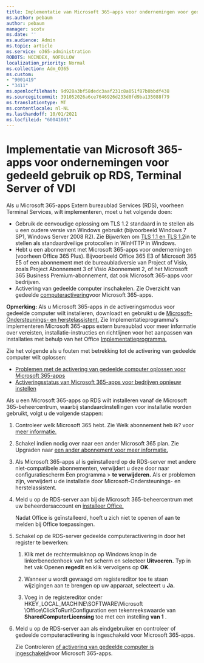 ```yaml
---
title: Implementatie van Microsoft 365-apps voor ondernemingen voor gedeeld gebruik op RDS, Terminal Server of VDI
ms.author: pebaum
author: pebaum
manager: scotv
ms.date: ''
ms.audience: Admin
ms.topic: article
ms.service: o365-administration
ROBOTS: NOINDEX, NOFOLLOW
localization_priority: Normal
ms.collection: Adm_O365
ms.custom:
- "9001419"
- "3411"
ms.openlocfilehash: 9d928a3bf58dedc3aaf231c8a051f87b0bbdf438
ms.sourcegitcommit: 391052026a6ce7646926d233d0fd9ba135088f79
ms.translationtype: MT
ms.contentlocale: nl-NL
ms.lasthandoff: 10/01/2021
ms.locfileid: "60041001"
---
```

# <a name="deploying-microsoft-365-apps-for-enterprise-for-shared-use-on-rds-terminal-server-or-vdi"></a>Implementatie van Microsoft 365-apps voor ondernemingen voor gedeeld gebruik op RDS, Terminal Server of VDI

Als u Microsoft 365-apps Extern bureaublad Services (RDS), voorheen Terminal Services, wilt implementeren, moet u het volgende doen:

- Gebruik de eenvoudige oplossing om TLS 1.2 standaard in te stellen als u een oudere versie van Windows gebruikt (bijvoorbeeld Windows 7 SP1, Windows Server 2008 R2). Zie Bijwerken om [TLS 1.1 en TLS 1.2](https://support.microsoft.com/en-us/topic/update-to-enable-tls-1-1-and-tls-1-2-as-default-secure-protocols-in-winhttp-in-windows-c4bd73d2-31d7-761e-0178-11268bb10392#bkmk_easy)in te stellen als standaardveilige protocollen in WinHTTP in Windows. 
- Hebt u een abonnement met Microsoft 365-apps voor ondernemingen (voorheen Office 365 Plus). Bijvoorbeeld Office 365 E3 of Microsoft 365 E5 of een abonnement met de bureaubladversie van Project of Visio, zoals Project Abonnement 3 of Visio Abonnement 2, of het Microsoft 365 Business Premium-abonnement, dat ook Microsoft 365-apps voor bedrijven.
- Activering van gedeelde computer inschakelen. Zie Overzicht van gedeelde [computeractivering](https://docs.microsoft.com/deployoffice/overview-shared-computer-activation)voor Microsoft 365-apps.

**Opmerking:** Als u Microsoft 365-apps in de activeringsmodus voor gedeelde computer wilt installeren, downloadt en gebruikt u de [Microsoft-Ondersteunings- en herstelassistent.](https://docs.microsoft.com/alchemyinsights/deploy-o365-remotely-to-rds) Zie Implementatieprogramma's implementeren Microsoft 365-apps extern bureaublad voor meer informatie over vereisten, installatie-instructies en richtlijnen voor het aanpassen van installaties met behulp van het Office [Implementatieprogramma.](https://docs.microsoft.com/deployoffice/deploy-microsoft-365-apps-remote-desktop-services)

Zie het volgende als u fouten met betrekking tot de activering van gedeelde computer wilt oplossen:

- [Problemen met de activering van gedeelde computer oplossen voor Microsoft 365-apps](https://docs.microsoft.com/deployoffice/troubleshoot-shared-computer-activation)
- [Activeringsstatus van Microsoft 365-apps voor bedrijven opnieuw instellen](https://docs.microsoft.com/office/troubleshoot/activation/reset-office-365-proplus-activation-state)

Als u een Microsoft 365-apps op RDS wilt installeren vanaf de Microsoft 365-beheercentrum, waarbij standaardinstellingen voor installatie worden gebruikt, volgt u de volgende stappen:

1. Controleer welk Microsoft 365 hebt. Zie Welk abonnement heb ik? voor [meer informatie.](https://docs.microsoft.com/microsoft-365/admin/admin-overview/what-subscription-do-i-have)

1. Schakel indien nodig over naar een ander Microsoft 365 plan. Zie Upgraden naar [een ander abonnement voor meer informatie.](https://docs.microsoft.com/microsoft-365/commerce/subscriptions/upgrade-to-different-plan)

1. Als Microsoft 365-apps al is geïnstalleerd op de RDS-server met andere niet-compatibele abonnementen, verwijdert u deze door naar configuratiescherm Een programma   >  **te verwijderen.** Als er problemen zijn, verwijdert [](https://aka.ms/SARA-OfficeUninstall-Alchemy)u de installatie door Microsoft-Ondersteunings- en herstelassistent.

1. Meld u op de RDS-server aan bij de Microsoft 365-beheercentrum met uw beheerdersaccount en [installeer Office.](https://portal.office.com/OLS/MySoftware.aspx)

   Nadat Office is geïnstalleerd, hoeft u zich niet te openen of aan te melden bij Office toepassingen.

1. Schakel op de RDS-server gedeelde computeractivering in door het register te bewerken:

   1. Klik met de rechtermuisknop op Windows knop in de linkerbenedenhoek van het scherm en selecteer **Uitvoeren.** Typ in het vak Openen **regedit** en klik vervolgens op **OK**.

   1. Wanneer u wordt gevraagd om registereditor toe te staan wijzigingen aan te brengen op uw apparaat, selecteert u **Ja.**

   1. Voeg in de registereditor onder HKEY_LOCAL_MACHINE\SOFTWARE\Microsoft \Office\ClickToRun\Configuration een tekenreekswaarde van **SharedComputerLicensing** toe met een instelling **van 1** .

1. Meld u op de RDS-server aan als eindgebruiker en controleer of gedeelde computeractivering is ingeschakeld voor Microsoft 365-apps. 

   Zie Controleren [of activering van gedeelde computer is ingeschakeld](https://docs.microsoft.com/deployoffice/troubleshoot-shared-computer-activation#verify-that-shared-computer-activation-is-enabled-for-microsoft-365-apps)voor Microsoft 365-apps.